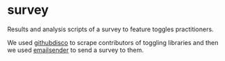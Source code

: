 # survey

Results and analysis scripts of a survey to feature toggles practitioners.

We used [githubdisco](https://github.com/elhoyos/githubdisco) to scrape contributors of toggling libraries and then we used [emailsender](https://github.com/elhoyos/emailsender) to send a survey to them.
